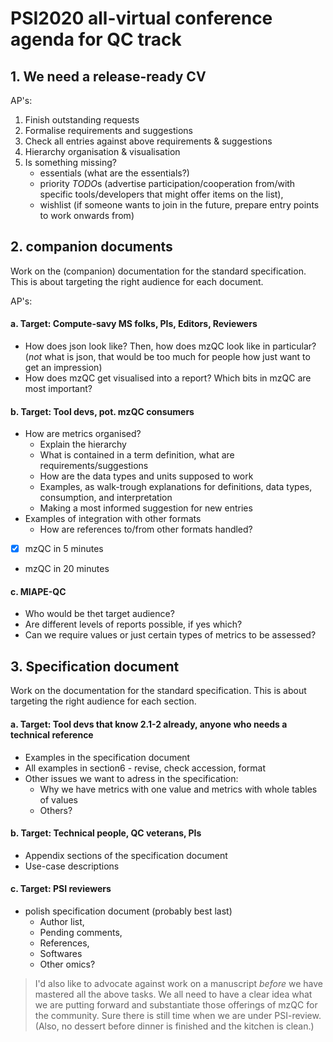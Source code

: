 # PSI2020 all-virtual conference agenda for QC track

## 1. We need a release-ready CV

AP's:

1. Finish outstanding requests
2. Formalise requirements and suggestions
3. Check all entries against above requirements & suggestions
4. Hierarchy organisation & visualisation 
5. Is something missing? 
   - essentials (what are the essentials?)
   - priority *TODO*s (advertise participation/cooperation from/with specific tools/developers that might offer items on the list), 
   - wishlist (if someone wants to join in the future, prepare entry points to work onwards from)

## 2. companion documents

Work on the (companion) documentation for the standard specification. 
This is about targeting the right audience for each document.

AP's:

#### a. Target: Compute-savy MS folks, PIs, Editors, Reviewers

* How does json look like? Then, how does mzQC look like in particular?  (_not_ what is json, that would be too much for people how just want to get an impression)
* How does mzQC get visualised into a report? Which bits in mzQC are most important? 

#### b. Target: Tool devs, pot. mzQC consumers

* How are metrics organised? 
  - Explain the hierarchy
  - What is contained in a term definition, what are requirements/suggestions
  - How are the data types and units supposed to work
  - Examples, as walk-trough explanations for definitions, data types, consumption, and interpretation
  - Making a most informed suggestion for new entries
* Examples of integration with other formats 
  - How are references to/from other formats handled?
* [x] mzQC in 5 minutes
* mzQC in 20 minutes

#### c. MIAPE-QC

* Who would be thet target audience?
* Are different levels of reports possible, if yes which?
* Can we require values or just certain types of metrics to be assessed?

## 3. Specification document

Work on the documentation for the standard specification. 
This is about targeting the right audience for each section.

#### a. Target: Tool devs that know 2.1-2 already, anyone who needs a technical reference

* Examples in the specification document
* All examples in section6 - revise, check accession, format
* Other issues we want to adress in the specification:
  - Why we have metrics with one value and metrics with whole tables of values
  - Others?

#### b. Target: Technical people, QC veterans, PIs

* Appendix sections of the specification document
* Use-case descriptions

#### c. Target: PSI reviewers

* polish specification document (probably best last)
  - Author list, 
  - Pending comments, 
  - References, 
  - Softwares
  - Other omics?

> I'd also like to advocate against work on a manuscript _before_ we have mastered all the above tasks. 
We all need to have a clear idea what we are putting forward and substantiate those offerings of mzQC for the community. 
Sure there is still time when we are under PSI-review.
(Also, no dessert before dinner is finished and the kitchen is clean.)
